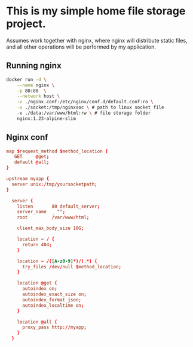 # This is my simple home file storage project.

Assumes work together with nginx, where nginx will distribute static files, and all other operations will be performed by my application.

## Running nginx
```sh
docker run -d \
    --name nginx \
    -p 80:80  \
    --network host \
    -v ./nginx.conf:/etc/nginx/conf.d/default.conf:ro \
    -v ./socket:/tmp/nginxsoc \ # path to linux socket file
    -v ./data:/var/www/html:rw \ # file storage folder
    nginx:1.23-alpine-slim
```

## Nginx conf

```conf
map $request_method $method_location {
   GET     @get;
   default @all;
}

upstream myapp {
  server unix:/tmp/yoursocketpath;
}

  server {
    listen       80 default_server;
    server_name  _ "";
    root         /var/www/html;

    client_max_body_size 10G;

    location = / {
      return 404;
    }

    location ~ /([A-z0-9]*)/(.*) {
      try_files /dev/null $method_location;
    }

    location @get {
      autoindex on;
      autoindex_exact_size on;
      autoindex_format json;
      autoindex_localtime on;
    }

    location @all {
      proxy_pass http://myapp;
    }
  }
```
